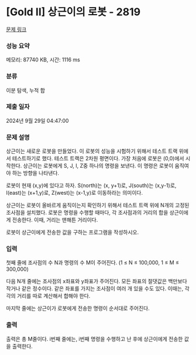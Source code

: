 # [Gold II] 상근이의 로봇 - 2819 

[문제 링크](https://www.acmicpc.net/problem/2819) 

### 성능 요약

메모리: 87740 KB, 시간: 1116 ms

### 분류

이분 탐색, 누적 합

### 제출 일자

2024년 9월 29일 04:47:00

### 문제 설명

<p>상근이는 새로운 로봇을 만들었다. 이 로봇의 성능을 시험하기 위해서 테스트 트랙 위에서 테스트하기로 했다. 테스트 트랙은 2차원 평면이다. 가장 처음에 로봇은 (0,0)에서 시작한다. 상근이는 로봇에게 S, J, I, Z중 하나의 명령을 보낸다. 이 명령은 로봇이 움직여야 하는 방향을 나타낸다.</p>

<p>로봇이 현재 (x,y)에 있다고 하자. S(north)는 (x, y+1)로, J(south)는 (x,y-1)로, I(east)는 (x+1,y)로, Z(west)는 (x-1,y)로 이동하라는 의미이다.</p>

<p>상근이는 로봇이 올바르게 움직이는지 확인하기 위해서 테스트 트랙 위에 N개의 고정된 조사점을 설치했다. 로봇은 명령을 수행할 때마다, 각 조사점과의 거리의 합을 상근이에게 전송한다. 이때, 거리는 맨해튼 거리이다.</p>

<p>로봇이 상근이에게 전송한 값을 구하는 프로그램을 작성하시오.</p>

### 입력 

 <p>첫째 줄에 조사점의 수 N과 명령의 수 M이 주어진다. (1 ≤ N ≤ 100,000, 1 ≤ M ≤ 300,000)</p>

<p>다음 N개 줄에는 조사점의 x좌표와 y좌표가 주어진다. 모든 좌표의 절댓값은 백만보다 작거나 같은 정수이다. 같은 좌표를 가지는 조사점이 여러 개 있을 수도 있다. 이때는, 각각의 거리를 따로 계산해서 합해야 한다.</p>

<p>마지막 줄에는 상근이가 로봇에게 전송한 명령이 순서대로 주어진다.</p>

### 출력 

 <p>출력은 총 M줄이다. i번째 줄에는, i번째 명령을 수행하고 난 후에 상근이에게 전송한 값을 출력한다.</p>

